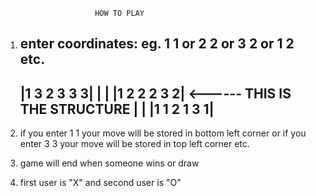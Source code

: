                         HOW TO PLAY

1.  enter coordinates:
    eg. 1 1 or 2 2 or 3 2 or 1 2 etc.
    -------------------
    |1 3    2 3    3 3|
    |                 |
    |1 2    2 2    3 2|   <------ THIS IS THE STRUCTURE
    |                 |
    |1 1    2 1    3 1|
    -------------------

2.  if you enter 1 1 your move will be stored in bottom left corner
    or if you enter 3 3 your move will be stored in top left corner
    etc.

3.  game will end when someone wins or draw

4.  first user is "X" and second user is "O"

